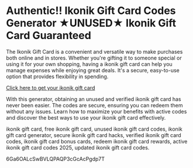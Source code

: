 # Authentic!! Ikonik Gift Card Codes Generator ★UNUSED★ Ikonik Gift Card Guaranteed

The Ikonik Gift Card is a convenient and versatile way to make purchases both online and in stores. Whether you're gifting it to someone special or using it for your own shopping, having a ikonik gift card can help you manage expenses while enjoying great deals. It's a secure, easy-to-use option that provides flexibility in spending.

[Click here to get your ikonik gift card](https://pollosgifts.com/ikonik/)

With this generator, obtaining an unused and verified ikonik gift card has never been easier. The codes are secure, ensuring you can redeem them without any issues. Learn how to maximize your benefits with active codes and discover the best ways to use your ikonik gift card effectively.

ikonik gift card, free ikonik gift card, unused ikonik gift card codes, ikonik gift card generator, secure ikonik gift card hacks, verified ikonik gift card codes, ikonik gift card bonus cards, redeem ikonik gift card rewards, active ikonik gift card codes 2025, updated ikonik gift card codes.

6Ga6OALcSwBVLQPAQP3cGcAcPgdp7T
